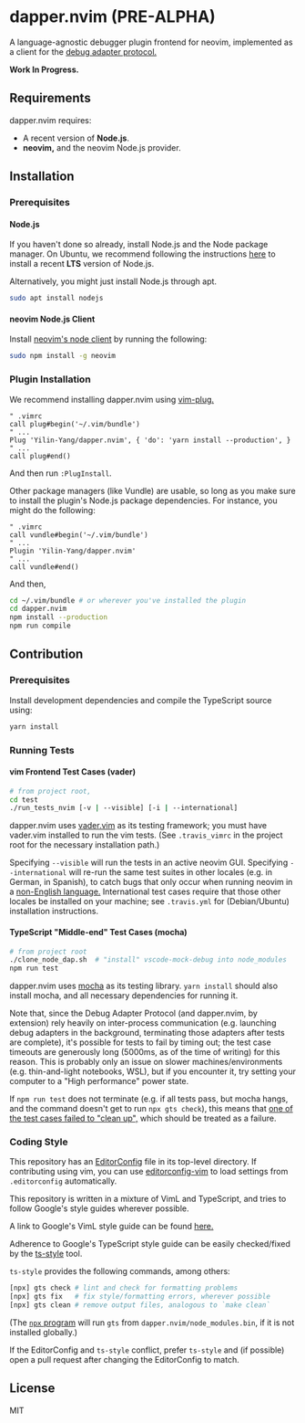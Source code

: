 dapper.nvim (PRE-ALPHA)
================================================================================
A language-agnostic debugger plugin frontend for neovim, implemented as a client
for the [debug adapter protocol.](https://microsoft.github.io/debug-adapter-protocol/)

**Work In Progress.**


Requirements
--------------------------------------------------------------------------------
dapper.nvim requires:

- A recent version of **Node.js**.
- **neovim,** and the neovim Node.js provider.
<!-- TODO update requirements based on nvim api functions -->
<!-- TODO update Node requirements -->

Installation
--------------------------------------------------------------------------------

### Prerequisites

#### Node.js
If you haven't done so already, install Node.js and the Node package manager. On
Ubuntu, we recommend following the instructions [here](https://websiteforstudents.com/install-the-latest-node-js-and-nmp-packages-on-ubuntu-16-04-18-04-lts/)
to install a recent **LTS** version of Node.js.

Alternatively, you might just install Node.js through apt.
```bash
sudo apt install nodejs
```

#### neovim Node.js Client

Install [neovim's node client](https://github.com/neovim/node-client) by running
the following:

```bash
sudo npm install -g neovim
```

### Plugin Installation
We recommend installing dapper.nvim using [vim-plug.](https://github.com/junegunn/vim-plug)

```vim
" .vimrc
call plug#begin('~/.vim/bundle')
" ...
Plug 'Yilin-Yang/dapper.nvim', { 'do': 'yarn install --production', }
" ...
call plug#end()
```
And then run `:PlugInstall`.

Other package managers (like Vundle) are usable, so long as you make sure to
install the plugin's Node.js package dependencies. For instance, you might do
the following:

```vim
" .vimrc
call vundle#begin('~/.vim/bundle')
" ...
Plugin 'Yilin-Yang/dapper.nvim'
" ...
call vundle#end()
```

And then,
```bash
cd ~/.vim/bundle # or wherever you've installed the plugin
cd dapper.nvim
npm install --production
npm run compile
```

Contribution
--------------------------------------------------------------------------------

### Prerequisites
Install development dependencies and compile the TypeScript source using:

```bash
yarn install
```

### Running Tests

#### vim Frontend Test Cases (vader)

```bash
# from project root,
cd test
./run_tests_nvim [-v | --visible] [-i | --international]
```

dapper.nvim uses [vader.vim](https://github.com/junegunn/vader.vim) as its
testing framework; you must have vader.vim installed to run the vim tests. (See
`.travis_vimrc` in the project root for the necessary installation path.)

Specifying `--visible` will run the tests in an active neovim GUI. Specifying
`--international` will re-run the same test suites in other locales (e.g.
in German, in Spanish), to catch bugs that only occur when running neovim in
a [non-English language.](https://github.com/Yilin-Yang/vim-markbar/issues/5)
International test cases require that those other locales be installed on your
machine; see `.travis.yml` for (Debian/Ubuntu) installation instructions.

#### TypeScript "Middle-end" Test Cases (mocha)

```bash
# from project root
./clone_node_dap.sh  # "install" vscode-mock-debug into node_modules
npm run test
```
dapper.nvim uses [mocha](https://mochajs.org/) as its testing library. `yarn
install` should also install mocha, and all necessary dependencies for running
it.

Note that, since the Debug Adapter Protocol (and dapper.nvim, by extension) rely
heavily on inter-process communication (e.g. launching debug adapters in the
background, terminating those adapters after tests are complete), it's possible
for tests to fail by timing out; the test case timeouts are generously long
(5000ms, as of the time of writing) for this reason. This is probably only an
issue on slower machines/environments (e.g. thin-and-light notebooks, WSL), but
if you encounter it, try setting your computer to a "High performance" power
state.

If `npm run test` does not terminate (e.g. if all tests pass, but mocha hangs,
and the command doesn't get to run `npx gts check`), this means that [one of the
test cases failed to "clean up",](https://boneskull.com/mocha-v4-nears-release/#mochawontforceexit)
which should be treated as a failure.

### Coding Style
This repository has an [EditorConfig](https://editorconfig.org/) file in its
top-level directory. If contributing using vim, you can use [editorconfig-vim](https://editorconfig.org/)
to load settings from `.editorconfig` automatically.

This repository is written in a mixture of VimL and TypeScript, and
tries to follow Google's style guides wherever possible.

A link to Google's VimL style guide can be found [here.](https://google.github.io/styleguide/vimscriptguide.xml)

Adherence to Google's TypeScript style guide can be easily checked/fixed by the
[ts-style](https://github.com/google/ts-style) tool.

`ts-style` provides the following commands, among others:

```bash
[npx] gts check # lint and check for formatting problems
[npx] gts fix   # fix style/formatting errors, wherever possible
[npx] gts clean # remove output files, analogous to `make clean`
```

(The [`npx` program](https://www.npmjs.com/package/npx) will run `gts` from
`dapper.nvim/node_modules.bin`, if it is not installed globally.)

If the EditorConfig and `ts-style` conflict, prefer `ts-style` and (if possible)
open a pull request after changing the EditorConfig to match.

License
--------------------------------------------------------------------------------
MIT
